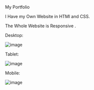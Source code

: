 
My Portfolio

I Have my Own Website in HTMl and CSS.

The Whole Website is Responsive .

Desktop:

![image](https://user-images.githubusercontent.com/107743709/235667484-f24d2fe7-5768-4149-8e3a-7aa2076ec0d0.png)


Tablet:

![image](https://user-images.githubusercontent.com/107743709/235667551-4a1daab5-b427-4bbd-8a8a-9eca40389098.png)


Mobile:

![image](https://user-images.githubusercontent.com/107743709/235667619-557ae871-70ee-4c41-a16e-e41e60930c63.png)


